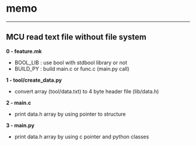 # memo
***

## MCU read text file without file system

**0 - feature.mk**
* BOOL_LIB : use bool with stdbool library or not
* BUILD_PY : build main.c or func.c (main.py call)

**1 - tool/create_data.py**
* convert array (tool/data.txt) to 4 byte header file (lib/data.h)

**2 - main.c**
* print data.h array by using pointer to structure

**3 - main.py**
* print data.h array by using c pointer and python classes
